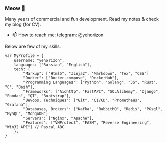 ### Meow 👋

Many years of commercial and fun development. 
Read my notes & check my blog (for CV). 
- 📫 How to reach me: 
telegram: @yehorizon

Below are few of my skills.


```
var MyProfile = {
    username: "yehorizon",
    languages: ["Russian", "English"],
    tech: {
        "Markup": ["Html5", "Jinja2", "Markdown", "Tex", "CSS"]
        "Docker": ["Docker-compose", "DockerHub"],
        "Programming Languages": ["Python", "Golang", "JS", "Rust", "C", "Bash"],
        "Frameworks": ["Aiohttp", "FastAPI", "SQLAlchemy", "Django", "Pandas", "QT", "Bootstrap"],
        "Devops, Techniques": ["Git", "CI/CD", "Prometheus", "Grafana"],
        "Databases, Brokers": ["Kafka", "RabbitMQ", "Redis", "PGsql", "MySQL", "MongoDB"]
        "Servers": ["Nginx", "Apache"],
        "Features": ["VMProtect", "FASM", "Reverse Engineering", "Win32 API"] // Pascal ABC 
    };    
}
```
